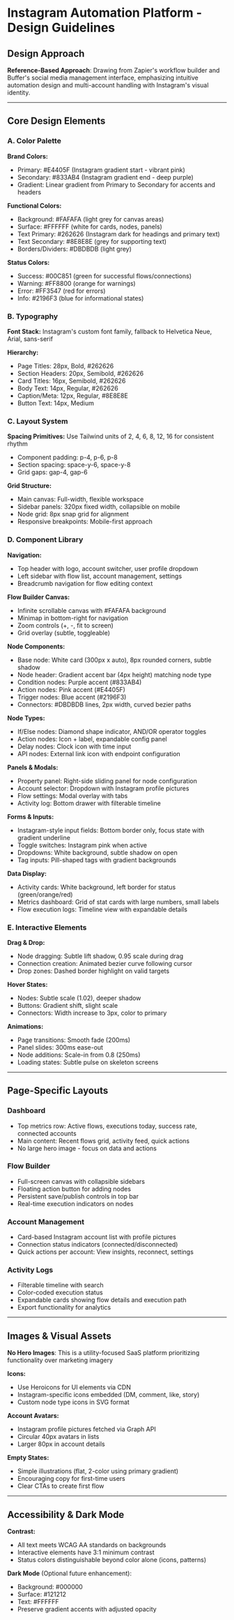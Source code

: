# Instagram Automation Platform - Design Guidelines

## Design Approach
**Reference-Based Approach**: Drawing from Zapier's workflow builder and Buffer's social media management interface, emphasizing intuitive automation design and multi-account handling with Instagram's visual identity.

---

## Core Design Elements

### A. Color Palette

**Brand Colors:**
- Primary: #E4405F (Instagram gradient start - vibrant pink)
- Secondary: #833AB4 (Instagram gradient end - deep purple)
- Gradient: Linear gradient from Primary to Secondary for accents and headers

**Functional Colors:**
- Background: #FAFAFA (light grey for canvas areas)
- Surface: #FFFFFF (white for cards, nodes, panels)
- Text Primary: #262626 (Instagram dark for headings and primary text)
- Text Secondary: #8E8E8E (grey for supporting text)
- Borders/Dividers: #DBDBDB (light grey)

**Status Colors:**
- Success: #00C851 (green for successful flows/connections)
- Warning: #FF8800 (orange for warnings)
- Error: #FF3547 (red for errors)
- Info: #2196F3 (blue for informational states)

### B. Typography

**Font Stack:** 
Instagram's custom font family, fallback to Helvetica Neue, Arial, sans-serif

**Hierarchy:**
- Page Titles: 28px, Bold, #262626
- Section Headers: 20px, Semibold, #262626
- Card Titles: 16px, Semibold, #262626
- Body Text: 14px, Regular, #262626
- Caption/Meta: 12px, Regular, #8E8E8E
- Button Text: 14px, Medium

### C. Layout System

**Spacing Primitives:** Use Tailwind units of 2, 4, 6, 8, 12, 16 for consistent rhythm
- Component padding: p-4, p-6, p-8
- Section spacing: space-y-6, space-y-8
- Grid gaps: gap-4, gap-6

**Grid Structure:**
- Main canvas: Full-width, flexible workspace
- Sidebar panels: 320px fixed width, collapsible on mobile
- Node grid: 8px snap grid for alignment
- Responsive breakpoints: Mobile-first approach

### D. Component Library

**Navigation:**
- Top header with logo, account switcher, user profile dropdown
- Left sidebar with flow list, account management, settings
- Breadcrumb navigation for flow editing context

**Flow Builder Canvas:**
- Infinite scrollable canvas with #FAFAFA background
- Minimap in bottom-right for navigation
- Zoom controls (+, -, fit to screen)
- Grid overlay (subtle, toggleable)

**Node Components:**
- Base node: White card (300px x auto), 8px rounded corners, subtle shadow
- Node header: Gradient accent bar (4px height) matching node type
- Condition nodes: Purple accent (#833AB4)
- Action nodes: Pink accent (#E4405F)
- Trigger nodes: Blue accent (#2196F3)
- Connectors: #DBDBDB lines, 2px width, curved bezier paths

**Node Types:**
- If/Else nodes: Diamond shape indicator, AND/OR operator toggles
- Action nodes: Icon + label, expandable config panel
- Delay nodes: Clock icon with time input
- API nodes: External link icon with endpoint configuration

**Panels & Modals:**
- Property panel: Right-side sliding panel for node configuration
- Account selector: Dropdown with Instagram profile pictures
- Flow settings: Modal overlay with tabs
- Activity log: Bottom drawer with filterable timeline

**Forms & Inputs:**
- Instagram-style input fields: Bottom border only, focus state with gradient underline
- Toggle switches: Instagram pink when active
- Dropdowns: White background, subtle shadow on open
- Tag inputs: Pill-shaped tags with gradient backgrounds

**Data Display:**
- Activity cards: White background, left border for status (green/orange/red)
- Metrics dashboard: Grid of stat cards with large numbers, small labels
- Flow execution logs: Timeline view with expandable details

### E. Interactive Elements

**Drag & Drop:**
- Node dragging: Subtle lift shadow, 0.95 scale during drag
- Connection creation: Animated bezier curve following cursor
- Drop zones: Dashed border highlight on valid targets

**Hover States:**
- Nodes: Subtle scale (1.02), deeper shadow
- Buttons: Gradient shift, slight scale
- Connectors: Width increase to 3px, color to primary

**Animations:**
- Page transitions: Smooth fade (200ms)
- Panel slides: 300ms ease-out
- Node additions: Scale-in from 0.8 (250ms)
- Loading states: Subtle pulse on skeleton screens

---

## Page-Specific Layouts

### Dashboard
- Top metrics row: Active flows, executions today, success rate, connected accounts
- Main content: Recent flows grid, activity feed, quick actions
- No large hero image - focus on data and actions

### Flow Builder
- Full-screen canvas with collapsible sidebars
- Floating action button for adding nodes
- Persistent save/publish controls in top bar
- Real-time execution indicators on nodes

### Account Management
- Card-based Instagram account list with profile pictures
- Connection status indicators (connected/disconnected)
- Quick actions per account: View insights, reconnect, settings

### Activity Logs
- Filterable timeline with search
- Color-coded execution status
- Expandable cards showing flow details and execution path
- Export functionality for analytics

---

## Images & Visual Assets

**No Hero Images**: This is a utility-focused SaaS platform prioritizing functionality over marketing imagery

**Icons:**
- Use Heroicons for UI elements via CDN
- Instagram-specific icons embedded (DM, comment, like, story)
- Custom node type icons in SVG format

**Account Avatars:**
- Instagram profile pictures fetched via Graph API
- Circular 40px avatars in lists
- Larger 80px in account details

**Empty States:**
- Simple illustrations (flat, 2-color using primary gradient)
- Encouraging copy for first-time users
- Clear CTAs to create first flow

---

## Accessibility & Dark Mode

**Contrast:**
- All text meets WCAG AA standards on backgrounds
- Interactive elements have 3:1 minimum contrast
- Status colors distinguishable beyond color alone (icons, patterns)

**Dark Mode** (Optional future enhancement):
- Background: #000000
- Surface: #121212
- Text: #FFFFFF
- Preserve gradient accents with adjusted opacity
